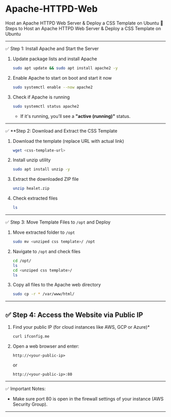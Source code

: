# Apache-HTTPD-Web
Host an Apache HTTPD Web Server &amp; Deploy a CSS Template on Ubuntu
📌 Steps to Host an Apache HTTPD Web Server & Deploy a CSS Template on Ubuntu

---

✅ Step 1: Install Apache and Start the Server
1. Update package lists and install Apache 
   ```bash
   sudo apt update && sudo apt install apache2 -y
   ```
2. Enable Apache to start on boot and start it now
   ```bash
   sudo systemctl enable --now apache2
   ```
3. Check if Apache is running
   ```bash
   sudo systemctl status apache2
   ```
   - If it's running, you’ll see a **"active (running)"** status.

---

✅ **Step 2: Download and Extract the CSS Template
1. Download the template (replace URL with actual link)
   ```bash
   wget <css-template-url>
   ```
2. Install unzip utility  
   ```bash
   sudo apt install unzip -y
   ```
3. Extract the downloaded ZIP file
   ```bash
   unzip healet.zip
   ```
4. Check extracted files
   ```bash
   ls
   ```

---

✅ Step 3: Move Template Files to `/opt` and Deploy
1. Move extracted folder to `/opt` 
   ```bash
   sudo mv <unziped css template>/ /opt
   ```
2. Navigate to `/opt` and check files  
   ```bash
   cd /opt/
   ls
   cd <unziped css template>/
   ls
   ```
3. Copy all files to the Apache web directory
   ```bash
   sudo cp -r * /var/www/html/
   ```

---

## ✅ Step 4: Access the Website via Public IP
1. Find your public IP (for cloud instances like AWS, GCP or Azure)*
   ```bash
   curl ifconfig.me
   ```
2. Open a web browser and enter: 
   ```
   http://<your-public-ip>
   ```
   or  
   ```
   http://<your-public-ip>:80
   ```

---

✅ Important Notes:
- Make sure port 80 is open in the firewall settings of your instance (AWS Security Group).
---
